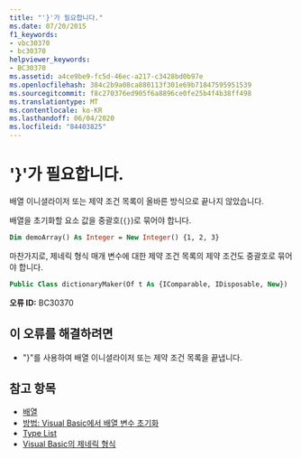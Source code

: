 ```yaml
---
title: "'}'가 필요합니다."
ms.date: 07/20/2015
f1_keywords:
- vbc30370
- bc30370
helpviewer_keywords:
- BC30370
ms.assetid: a4ce9be9-fc5d-46ec-a217-c3428bd0b97e
ms.openlocfilehash: 384c2b9a08ca880113f301e69b71847595951539
ms.sourcegitcommit: f8c270376ed905f6a8896ce0fe25b4f4b38ff498
ms.translationtype: MT
ms.contentlocale: ko-KR
ms.lasthandoff: 06/04/2020
ms.locfileid: "84403825"
---
```

# <a name="-expected"></a>'}'가 필요합니다.
배열 이니셜라이저 또는 제약 조건 목록이 올바른 방식으로 끝나지 않았습니다.

배열을 초기화할 요소 값을 중괄호(`{}`)로 묶어야 합니다.

```vb
Dim demoArray() As Integer = New Integer() {1, 2, 3}
```

마찬가지로, 제네릭 형식 매개 변수에 대한 제약 조건 목록의 제약 조건도 중괄호로 묶어야 합니다.

```vb
Public Class dictionaryMaker(Of t As {IComparable, IDisposable, New})
```

**오류 ID:** BC30370

## <a name="to-correct-this-error"></a>이 오류를 해결하려면

- "}"를 사용하여 배열 이니셜라이저 또는 제약 조건 목록을 끝냅니다.

## <a name="see-also"></a>참고 항목

- [배열](../programming-guide/language-features/arrays/index.md)
- [방법: Visual Basic에서 배열 변수 초기화](../programming-guide/language-features/arrays/how-to-initialize-an-array-variable.md)
- [Type List](../language-reference/statements/type-list.md)
- [Visual Basic의 제네릭 형식](../programming-guide/language-features/data-types/generic-types.md)
